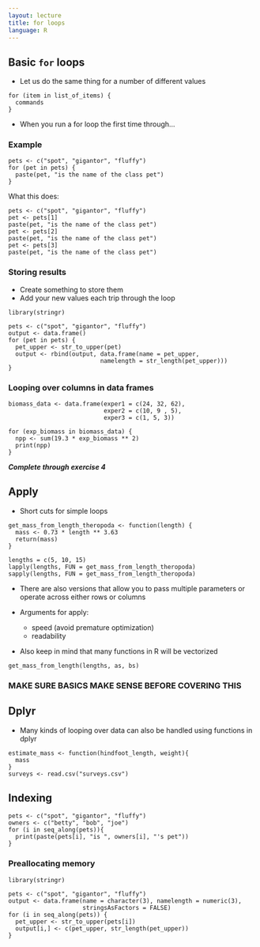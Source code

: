 ```yaml
---
layout: lecture
title: for loops
language: R
---
```


## Basic `for` loops

* Let us do the same thing for a number of different values

```
for (item in list_of_items) {
  commands
}
```

* When you run a for loop the first time through...

### Example

```
pets <- c("spot", "gigantor", "fluffy")
for (pet in pets) {
  paste(pet, "is the name of the class pet")
}
```

What this does:

```
pets <- c("spot", "gigantor", "fluffy")
pet <- pets[1]
paste(pet, "is the name of the class pet")
pet <- pets[2]
paste(pet, "is the name of the class pet")
pet <- pets[3]
paste(pet, "is the name of the class pet")
```

### Storing results

* Create something to store them
* Add your new values each trip through the loop

```
library(stringr)

pets <- c("spot", "gigantor", "fluffy")
output <- data.frame()
for (pet in pets) {
  pet_upper <- str_to_upper(pet)
  output <- rbind(output, data.frame(name = pet_upper,
                          namelength = str_length(pet_upper)))
}
```

### Looping over columns in data frames

```
biomass_data <- data.frame(exper1 = c(24, 32, 62),
                           exper2 = c(10, 9 , 5),
                           exper3 = c(1, 5, 3))

for (exp_biomass in biomass_data) {
  npp <- sum(19.3 * exp_biomass ** 2)
  print(npp)
}
```

***Complete through exercise 4***

## Apply

* Short cuts for simple loops

```
get_mass_from_length_theropoda <- function(length) {
  mass <- 0.73 * length ** 3.63
  return(mass)
}

lengths = c(5, 10, 15)
lapply(lengths, FUN = get_mass_from_length_theropoda)
sapply(lengths, FUN = get_mass_from_length_theropoda)
```

* There are also versions that allow you to pass multiple parameters or operate
  across either rows or columns
* Arguments for apply:
    * speed (avoid premature optimization)
    * readability

* Also keep in mind that many functions in R will be vectorized

```
get_mass_from_length(lengths, as, bs)
```

### MAKE SURE BASICS MAKE SENSE BEFORE COVERING THIS



## Dplyr

* Many kinds of looping over data can also be handled using functions in dplyr

```
estimate_mass <- function(hindfoot_length, weight){
  mass 
}
surveys <- read.csv("surveys.csv")
```

## Indexing

```
pets <- c("spot", "gigantor", "fluffy")
owners <- c("betty", "bob", "joe")
for (i in seq_along(pets)){
  print(paste(pets[i], "is ", owners[i], "'s pet"))
}
```


### Preallocating memory

```
library(stringr)

pets <- c("spot", "gigantor", "fluffy")
output <- data.frame(name = character(3), namelength = numeric(3),
                     stringsAsFactors = FALSE)
for (i in seq_along(pets)) {
  pet_upper <- str_to_upper(pets[i])
  output[i,] <- c(pet_upper, str_length(pet_upper))
}
```
